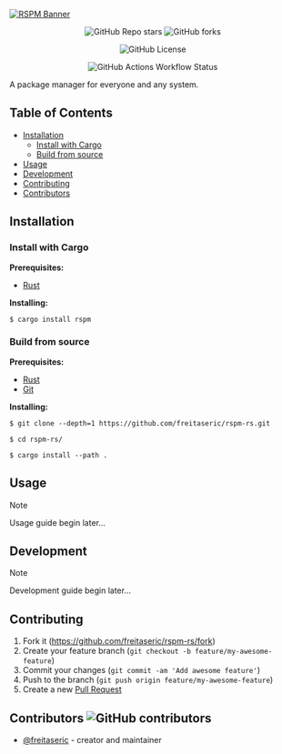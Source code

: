 [![RSPM Banner](https://capsule-render.vercel.app/api?type=waving&height=200&text=RSPM&desc=Roughly%20Simple%20Package%20Manager&fontColor=000&fontAlignY=35&animation=fadeIn&descAlignY=55&theme=cobalt)](https://freitaseric.github.io/rspm-rs)

<div align="center">

![GitHub Repo stars](https://img.shields.io/github/stars/freitaseric/rspm-rs)
![GitHub forks](https://img.shields.io/github/forks/freitaseric/rspm-rs)


![GitHub License](https://img.shields.io/github/license/freitaseric/rspm-rs)
<!-- ![GitHub deployments](https://img.shields.io/github/deployments/freitaseric/rspm-rs/github-pages?label=github-pages) -->
![GitHub Actions Workflow Status](https://img.shields.io/github/actions/workflow/status/freitaseric/rspm-rs/test.yml?label=test)

</div>

A package manager for everyone and any system.

<!-- omit in toc -->
## Table of Contents

- [Installation](#installation)
  - [Install with Cargo](#install-with-cargo)
  - [Build from source](#build-from-source)
- [Usage](#usage)
- [Development](#development)
- [Contributing](#contributing)
- [Contributors ](#contributors-)

## Installation

<!-- TODO: Write installation instructions here -->

### Install with Cargo

**Prerequisites:**

- [Rust](https://rust-lang.org/tools/install)

**Installing:**

```shell
$ cargo install rspm
```

### Build from source

**Prerequisites:**

- [Rust](https://rust-lang.org/tools/install)
- [Git](https://git-scm.com/downloads)

**Installing:**

```shell
$ git clone --depth=1 https://github.com/freitaseric/rspm-rs.git

$ cd rspm-rs/

$ cargo install --path .
```

## Usage

<!-- TODO: Write usage instructions here -->
> [!NOTE] 
> Usage guide begin later...

## Development

<!-- TODO: Write development instructions here -->
> [!NOTE] 
> Development guide begin later...

## Contributing

1. Fork it (<https://github.com/freitaseric/rspm-rs/fork>)
2. Create your feature branch (`git checkout -b feature/my-awesome-feature`)
3. Commit your changes (`git commit -am 'Add awesome feature'`)
4. Push to the branch (`git push origin feature/my-awesome-feature`)
5. Create a new [Pull Request](https://github.com/freitaseric/rspm-rs/pulls)

## Contributors ![GitHub contributors](https://img.shields.io/github/contributors/freitaseric/rspm-rs)

- [@freitaseric](https://github.com/freitaseric) - creator and maintainer
